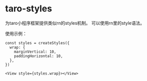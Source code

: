 # taro-styles
为taro小程序框架提供类似rn的styles机制。
可以使用rn里的style语法。

使用示例：
```
const styles = createStyles({
  wrap: {
    marginVertical: 10,
    paddingHorizontal: 10,
  },
})

<View style={styles.wrap}></View>
```
